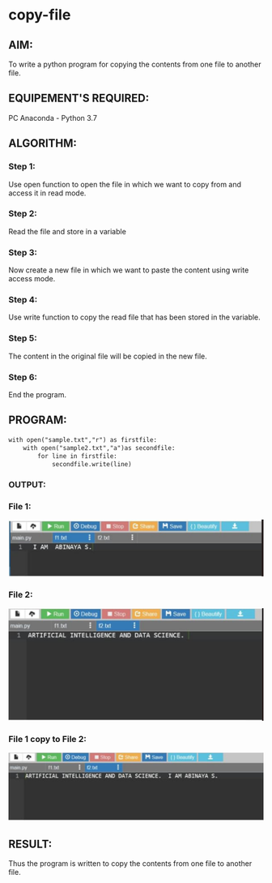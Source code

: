 # copy-file
## AIM:
To write a python program for copying the contents from one file to another file.
## EQUIPEMENT'S REQUIRED: 
PC
Anaconda - Python 3.7
## ALGORITHM: 
### Step 1:
Use open function to open the file in which we want to copy from and access it in read mode.
### Step 2: 
Read the file and store in a variable 
### Step 3: 
Now create a new file in which we want to paste the content using write access mode.
### Step 4:  
Use write function to copy the read file that has been stored in the variable.
### Step 5: 
The content in the original file will be copied in the new file.
### Step 6: 
End the program.
## PROGRAM:
```
with open("sample.txt","r") as firstfile:
    with open("sample2.txt","a")as secondfile:
        for line in firstfile:
            secondfile.write(line)
```
### OUTPUT:
### File 1:
![output](./FILE%201.png)
### File 2:
![output](./FILE%202.png)
### File 1 copy to File 2:
![output](./FILE%201%20COPIED%20TO%20FILE%202.png)
## RESULT:
Thus the program is written to copy the contents from one file to another file.